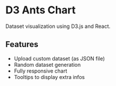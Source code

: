 # D3 Ants Chart
Dataset visualization using D3.js and React.
## Features
- Upload custom dataset (as JSON file)
- Random dataset generation
- Fully responsive chart
- Tooltips to display extra infos

